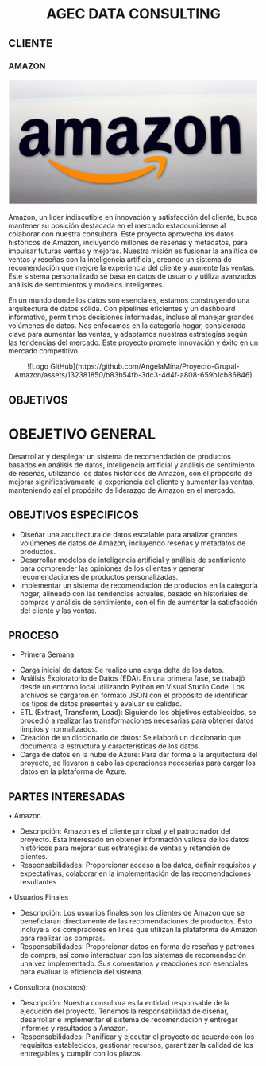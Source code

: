 <div align="center">
  <h1>AGEC DATA CONSULTING</h1>
</div>

## CLIENTE

### AMAZON

![logoamazon](https://github.com/AngelaMina/Proyecto-Grupal-Amazon/blob/main/Imagenes/Logoamazon.PNG)

Amazon, un líder indiscutible en innovación y satisfacción del cliente, busca mantener su posición destacada en el mercado estadounidense al colaborar con nuestra consultora. Este proyecto aprovecha los datos históricos de Amazon, incluyendo millones de reseñas y metadatos, para impulsar futuras ventas y mejoras. Nuestra misión es fusionar la analítica de ventas y reseñas con la inteligencia artificial, creando un sistema de recomendación que mejore la experiencia del cliente y aumente las ventas. Este sistema personalizado se basa en datos de usuario y utiliza avanzados análisis de sentimientos y modelos inteligentes.

En un mundo donde los datos son esenciales, estamos construyendo una arquitectura de datos sólida. Con pipelines eficientes y un dashboard informativo, permitimos decisiones informadas, incluso al manejar grandes volúmenes de datos. Nos enfocamos en la categoría hogar, considerada clave para aumentar las ventas, y adaptamos nuestras estrategias según las tendencias del mercado. Este proyecto promete innovación y éxito en un mercado competitivo.

<div align="center">
![Logo GitHub](https://github.com/AngelaMina/Proyecto-Grupal-Amazon/assets/132381850/b83b54fb-3dc3-4d4f-a808-659b1cb86846)
</div>

## OBJETIVOS

# OBEJETIVO GENERAL

Desarrollar y desplegar un sistema de recomendación de productos basados en análisis de datos, inteligencia artificial y análisis de sentimiento de reseñas, utilizando los datos históricos de Amazon, con el propósito de mejorar significativamente la experiencia del cliente y aumentar las ventas, manteniendo así el propósito de liderazgo de Amazon en el mercado.

## OBEJTIVOS ESPECIFICOS

- Diseñar una arquitectura de datos escalable para analizar grandes volúmenes de datos de Amazon, incluyendo reseñas y metadatos de productos.
- Desarrollar modelos de inteligencia artificial y análisis de sentimiento para comprender las opiniones de los clientes y generar recomendaciones de productos personalizadas. 
- Implementar un sistema de recomendación de productos en la categoría hogar, alineado con las tendencias actuales, basado en historiales de compras y análisis de sentimiento, con el fin de aumentar la satisfacción del cliente y las ventas.

## PROCESO

* Primera Semana

- Carga inicial de datos: Se realizó una carga delta de los datos.
- Análisis Exploratorio de Datos (EDA): En una primera fase, se trabajó desde un entorno local utilizando Python en Visual Studio Code. Los archivos se cargaron en formato JSON con el propósito de identificar los tipos de datos presentes y evaluar su calidad.
- ETL (Extract, Transform, Load): Siguiendo los objetivos establecidos, se procedió a realizar las transformaciones necesarias para obtener datos limpios y normalizados.
- Creación de un diccionario de datos: Se elaboró un diccionario que documenta la estructura y características de los datos.
- Carga de datos en la nube de Azure: Para dar forma a la arquitectura del proyecto, se llevaron a cabo las operaciones necesarias para cargar los datos en la plataforma de Azure.

## PARTES INTERESADAS 

•	Amazon

- Descripción: Amazon es el cliente principal y el patrocinador del proyecto. Esta interesado en obtener información valiosa de los datos históricos para mejorar sus estrategias de ventas y retención de clientes.
- Responsabilidades: Proporcionar acceso a los datos, definir requisitos y expectativas, colaborar en la implementación de las recomendaciones resultantes

•	Usuarios Finales

- Descripción: Los usuarios finales son los clientes de Amazon que se beneficiaran directamente de las recomendaciones de productos. Esto incluye a los compradores en línea que utilizan la plataforma de Amazon para realizar las compras.
- Responsabilidades: Proporcionar datos en forma de reseñas y patrones de compra, así como interactuar con los sistemas de recomendación una vez implementado. Sus comentarios y reacciones son esenciales para evaluar la eficiencia del sistema.

•	Consultora (nosotros):

- Descripción: Nuestra consultora es la entidad responsable de la ejecución del proyecto. Tenemos la responsabilidad de diseñar, desarrollar e implementar el sistema de recomendación y entregar informes y resultados a Amazon.
- Responsabilidades: Planificar y ejecutar el proyecto de acuerdo con los requisitos establecidos, gestionar recursos, garantizar la calidad de los entregables y cumplir con los plazos. 




